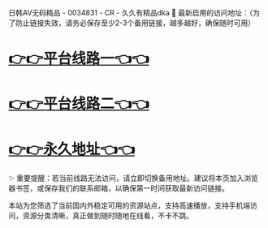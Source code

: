 日韩AV无码精品 - 0034831 - CR - 久久有精品dka
🌟 最新启用的访问地址：（为了防止链接失效，请务必保存至少2-3个备用链接，越多越好，确保随时可用）

# [👉👉平台线路一👈👈](https://za52.run)

# [👉👉平台线路二👈👈](https://za53.run)

# [👉👉永久地址👈👈](https://za51.run)

✨ 重要提醒：若当前线路无法访问，请立即切换备用地址。建议将本页加入浏览器书签，或保存我们的联系邮箱，以确保第一时间获取最新访问链接。

本站为您筛选了当前国内外稳定可用的资源站点，支持高速播放，支持手机端访问，资源分类清晰，真正做到随时随地在线看，不卡不跳。
